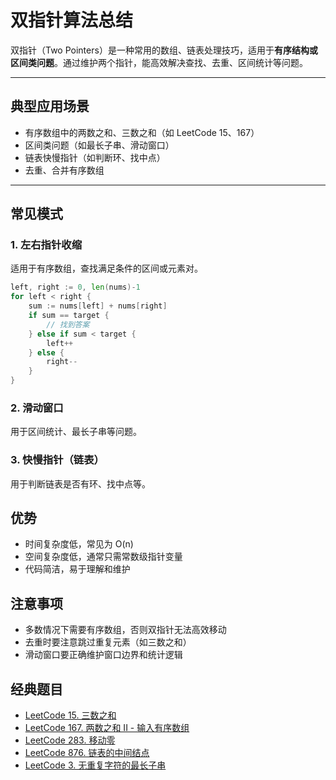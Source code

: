 # 双指针算法总结

双指针（Two Pointers）是一种常用的数组、链表处理技巧，适用于**有序结构或区间类问题**。通过维护两个指针，能高效解决查找、去重、区间统计等问题。

---

## 典型应用场景

- 有序数组中的两数之和、三数之和（如 LeetCode 15、167）
- 区间类问题（如最长子串、滑动窗口）
- 链表快慢指针（如判断环、找中点）
- 去重、合并有序数组

---

## 常见模式

### 1. 左右指针收缩

适用于有序数组，查找满足条件的区间或元素对。

```go
left, right := 0, len(nums)-1
for left < right {
    sum := nums[left] + nums[right]
    if sum == target {
        // 找到答案
    } else if sum < target {
        left++
    } else {
        right--
    }
}
```

### 2. 滑动窗口

用于区间统计、最长子串等问题。

### 3. 快慢指针（链表）

用于判断链表是否有环、找中点等。

## 优势

- 时间复杂度低，常见为 O(n)
- 空间复杂度低，通常只需常数级指针变量
- 代码简洁，易于理解和维护

## 注意事项

- 多数情况下需要有序数组，否则双指针无法高效移动
- 去重时要注意跳过重复元素（如三数之和）
- 滑动窗口要正确维护窗口边界和统计逻辑

## 经典题目

- [LeetCode 15. 三数之和](https://leetcode.com/problems/3sum/)
- [LeetCode 167. 两数之和 II - 输入有序数组](https://leetcode.com/problems/two-sum-ii-input-array-is-sorted/)
- [LeetCode 283. 移动零](https://leetcode.com/problems/move-zeroes/)
- [LeetCode 876. 链表的中间结点](https://leetcode.com/problems/middle-of-the-linked-list/)
- [LeetCode 3. 无重复字符的最长子串](https://leetcode.com/problems/longest-substring-without-repeating-characters/)
